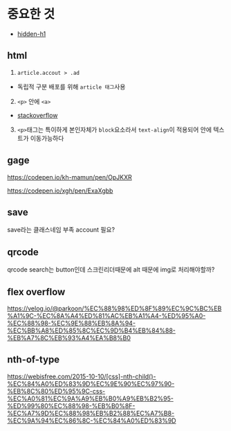 # 중요한 것

- [hidden-h1](https://wdn.unl.edu/page-title-h1-best-practices)

## html

1. `article.accout > .ad`

- 독립적 구분 배포를 위해 `article 태그`사용

2. `<p>` 안에 `<a>`

- [stackoverflow](https://stackoverflow.com/questions/6101711/html-what-is-the-correct-order-of-a-and-p-tags)

3. `<p>`태그는 특이하게 본인자체가 `block`요소라서 `text-align`이 적용되어 안에 텍스트가 이동가능하다

## gage

https://codepen.io/kh-mamun/pen/OpJKXR

https://codepen.io/xgh/pen/ExaXgbb

## save

save라는 클래스네임 부족 account 필요?

## qrcode

qrcode search는 button인데 스크린리더때문에 alt 때문에 img로 처리해야할까?

## flex overflow

https://velog.io/@parkoon/%EC%88%98%ED%8F%89%EC%9C%BC%EB%A1%9C-%EC%8A%A4%ED%81%AC%EB%A1%A4-%ED%95%A0-%EC%88%98-%EC%9E%88%EB%8A%94-%EC%BB%A8%ED%85%8C%EC%9D%B4%EB%84%88-%EB%A7%8C%EB%93%A4%EA%B8%B0

## nth-of-type

https://webisfree.com/2015-10-10/[css]-nth-child()-%EC%84%A0%ED%83%9D%EC%9E%90%EC%97%90-%EB%8C%80%ED%95%9C-css-%EC%A0%81%EC%9A%A9%EB%B0%A9%EB%B2%95-%ED%99%80%EC%88%98-%EB%B0%8F-%EC%A7%9D%EC%88%98%EB%B2%88%EC%A7%B8-%EC%9A%94%EC%86%8C-%EC%84%A0%ED%83%9D
